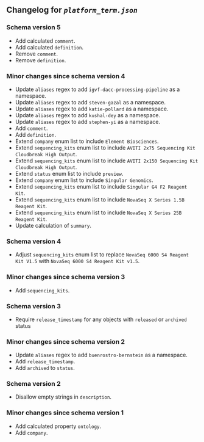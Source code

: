 ## Changelog for *`platform_term.json`*

### Schema version 5

* Add calculated `comment`.
* Add calculated `definition`.
* Remove `comment`.
* Remove `definition`.

### Minor changes since schema version 4

* Update `aliases` regex to add `igvf-dacc-processing-pipeline` as a namespace.
* Update `aliases` regex to add `steven-gazal` as a namespace.
* Update `aliases` regex to add `katie-pollard` as a namespace.
* Update `aliases` regex to add `kushal-dey` as a namespace.
* Update `aliases` regex to add `stephen-yi` as a namespace.
* Add `comment`.
* Add `definition`.
* Extend `company` enum list to include `Element Biosciences`.
* Extend `sequencing_kits` enum list to include `AVITI 2x75 Sequencing Kit Cloudbreak High Output`.
* Extend `sequencing_kits` enum list to include `AVITI 2x150 Sequencing Kit Cloudbreak High Output`.
* Extend `status` enum list to include `preview`.
* Extend `company` enum list to include `Singular Genomics`.
* Extend `sequencing_kits` enum list to include `Singular G4 F2 Reagent Kit`.
* Extend `sequencing_kits` enum list to include `NovaSeq X Series 1.5B Reagent Kit`.
* Extend `sequencing_kits` enum list to include `NovaSeq X Series 25B Reagent Kit`.
* Update calculation of `summary`.

### Schema version 4

* Adjust `sequencing_kits` enum list to replace `NovaSeq 6000 S4 Reagent Kit V1.5` with `NovaSeq 6000 S4 Reagent Kit v1.5`.

### Minor changes since schema version 3

* Add `sequencing_kits`.

### Schema version 3

* Require `release_timestamp` for any objects with `released` or `archived` status

### Minor changes since schema version 2

* Update `aliases` regex to add `buenrostro-bernstein` as a namespace.
* Add `release_timestamp`.
* Add `archived` to `status`.

### Schema version 2

* Disallow empty strings in `description`.

### Minor changes since schema version 1

* Add calculated property `ontology`.
* Add `company`.
